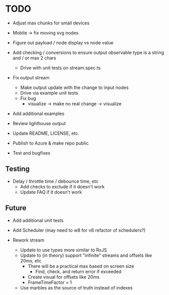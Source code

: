 # TODO

* Adjust max chunks for small devices
* Mobile -> fix moving svg nodes

* Figure out payload / node display vs node value
* Add checking / conversions to ensure output observable type is a string and / or max 2 chars
  * Drive with unit tests on stream.spec.ts

* Fix output stream
  * Make output update with the change to input nodes
  * Drive via example unit tests
  * Fix bug
    * visualize -> make no real change -> visualize

* Add additional examples
* Review lighthouse output
* Update README, LICENSE, etc.
* Publish to Azure & make repo public
* Test and bugfixes

## Testing

* Delay / throttle time / debounce time, etc
  * Add checks to exclude if it doesn't work
  * Update FAQ if it doesn't work

## Future

* Add additional unit tests
* Add Scheduler (may need to w8 for v8 refactor of schedulers?)

* Rework stream
  * Update to use types more similar to RxJS
  * Update to (in theory) support "infinite" streams and offsets like 20ms, etc
    * There will be a practical max based on screen size
      * Find, check, and return error if exceeded
    * Create visual for offsets like 20ms
    * FrameTimeFactor = 1
  * Use marbles as the source of truth instead of indexes
